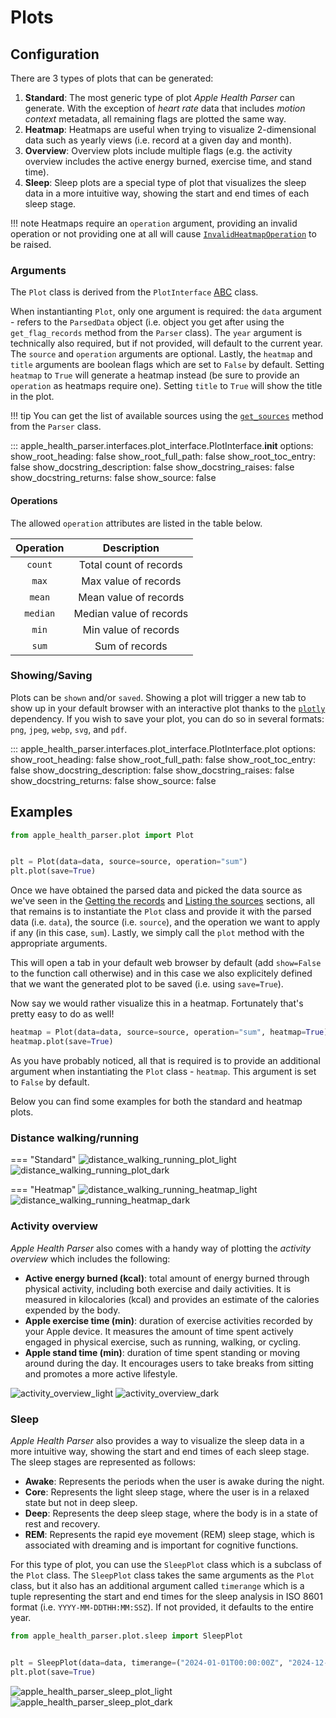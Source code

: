 # Plots

## Configuration

There are 3 types of plots that can be generated:

1. **Standard**: The most generic type of plot *Apple Health Parser* can generate. With the exception of *heart rate* data that includes *motion context* metadata, all remaining flags are plotted the same way.
2. **Heatmap**: Heatmaps are useful when trying to visualize 2-dimensional data such as yearly views (i.e. record at a given day and month).
3. **Overview**: Overview plots include multiple flags (e.g. the activity overview includes the active energy burned, exercise time, and stand time).
4. **Sleep**: Sleep plots are a special type of plot that visualizes the sleep data in a more intuitive way, showing the start and end times of each sleep stage.

!!! note
    Heatmaps require an `operation` argument, providing an invalid operation or not providing one at all will cause [`InvalidHeatmapOperation`](../usage/exceptions.md#apple_health_parser.exceptions.InvalidHeatmapOperation) to be raised.

### Arguments

The `Plot` class is derived from the `PlotInterface` [ABC](https://docs.python.org/3/library/abc.html) class.

When instantianting `Plot`, only one argument is required: the `data` argument - refers to the `ParsedData` object (i.e. object you get after using the `get_flag_records` method from the `Parser` class). The `year` argument is technically also required, but if not provided, will default to the current year. The `source` and `operation` arguments are optional. Lastly, the `heatmap` and `title` arguments are boolean flags which are set to `False` by default. Setting `heatmap` to `True` will generate a heatmap instead (be sure to provide an `operation` as heatmaps require one). Setting `title` to `True` will show the title in the plot.

!!! tip
    You can get the list of available sources using the [`get_sources`](../usage/utils/parser.md#apple_health_parser.utils.parser.Parser.get_sources) method from the `Parser` class.

::: apple_health_parser.interfaces.plot_interface.PlotInterface.__init__
    options:
      show_root_heading: false
      show_root_full_path: false
      show_root_toc_entry: false
      show_docstring_description: false
      show_docstring_raises: false
      show_docstring_returns: false
      show_source: false

#### Operations

The allowed `operation` attributes are listed in the table below.

| Operation   |       Description       |
|:-----------:|:-----------------------:|
| `count`     | Total count of records  |
| `max`       | Max value of records    |
| `mean`      | Mean value of records   |
| `median`    | Median value of records |
| `min`       | Min value of records    |
| `sum`       | Sum of records          |

### Showing/Saving

Plots can be `shown` and/or `saved`. Showing a plot will trigger a new tab to show up in your default browser with an interactive plot thanks to the [`plotly`](https://plotly.com/) dependency. If you wish to save your plot, you can do so in several formats: `png`, `jpeg`, `webp`, `svg`, and `pdf`.

::: apple_health_parser.interfaces.plot_interface.PlotInterface.plot
    options:
      show_root_heading: false
      show_root_full_path: false
      show_root_toc_entry: false
      show_docstring_description: false
      show_docstring_raises: false
      show_docstring_returns: false
      show_source: false

## Examples

```python
from apple_health_parser.plot import Plot


plt = Plot(data=data, source=source, operation="sum")
plt.plot(save=True)
```

Once we have obtained the parsed data and picked the data source as we've seen in the [Getting the records](basics.md#getting-the-records) and [Listing the sources](basics.md#listing-the-sources) sections, all that remains is to instantiate the `Plot` class and provide it with the parsed data (i.e. `data`), the source (i.e. `source`), and the operation we want to apply if any (in this case, `sum`). Lastly, we simply call the `plot` method with the appropriate arguments.

This will open a tab in your default web browser by default (add `show=False` to the function call otherwise) and in this case we also explicitely defined that we want the generated plot to be saved (i.e. using `save=True`).

Now say we would rather visualize this in a heatmap. Fortunately that's pretty easy to do as well!

```python
heatmap = Plot(data=data, source=source, operation="sum", heatmap=True)
heatmap.plot(save=True)
```

As you have probably noticed, all that is required is to provide an additional argument when instantiating the `Plot` class - `heatmap`. This argument is set to `False` by default.

Below you can find some examples for both the standard and heatmap plots.

### Distance walking/running

=== "Standard"
    ![distance_walking_running_plot_light](../assets/plots/plot_distance_walking_running_2024_sum_light.svg#only-light)
    ![distance_walking_running_plot_dark](../assets/plots/plot_distance_walking_running_2024_sum_dark.svg#only-dark)

=== "Heatmap"
    ![distance_walking_running_heatmap_light](../assets/plots/heatmap_distance_walking_running_2024_sum_light.svg#only-light)
    ![distance_walking_running_heatmap_dark](../assets/plots/heatmap_distance_walking_running_2024_sum_dark.svg#only-dark)

### Activity overview

*Apple Health Parser* also comes with a handy way of plotting the *activity overview* which includes the following:

- **Active energy burned (kcal)**: total amount of energy burned through physical activity, including both exercise and daily activities. It is measured in kilocalories (kcal) and provides an estimate of the calories expended by the body.
- **Apple exercise time (min)**: duration of exercise activities recorded by your Apple device. It measures the amount of time spent actively engaged in physical exercise, such as running, walking, or cycling.
- **Apple stand time (min)**: duration of time spent standing or moving around during the day. It encourages users to take breaks from sitting and promotes a more active lifestyle.

![activity_overview_light](../assets/plots/activity_overview_light.svg#only-light)
![activity_overview_dark](../assets/plots/activity_overview_dark.svg#only-dark)

### Sleep

*Apple Health Parser* also provides a way to visualize the sleep data in a more intuitive way, showing the start and end times of each sleep stage. The sleep stages are represented as follows:

- **Awake**: Represents the periods when the user is awake during the night.
- **Core**: Represents the light sleep stage, where the user is in a relaxed state but not in deep sleep.
- **Deep**: Represents the deep sleep stage, where the body is in a state of rest and recovery.
- **REM**: Represents the rapid eye movement (REM) sleep stage, which is associated with dreaming and is important for cognitive functions.

For this type of plot, you can use the `SleepPlot` class which is a subclass of the `Plot` class. The `SleepPlot` class takes the same arguments as the `Plot` class, but it also has an additional argument called `timerange` which is a tuple representing the start and end times for the sleep analysis in ISO 8601 format (i.e. `YYYY-MM-DDTHH:MM:SSZ`). If not provided, it defaults to the entire year.

```python
from apple_health_parser.plot.sleep import SleepPlot


plt = SleepPlot(data=data, timerange=("2024-01-01T00:00:00Z", "2024-12-31T23:59:59Z"))
plt.plot(save=True)
```

![apple_health_parser_sleep_plot_light](../assets/plots/plot_sleep_analysis_light.svg#only-light)
![apple_health_parser_sleep_plot_dark](../assets/plots/plot_sleep_analysis_dark.svg#only-dark)
